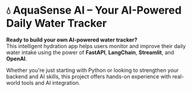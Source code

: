 <h1 aling="center">💧 AquaSense AI – Your AI-Powered Daily Water Tracker</h1>

**Ready to build your own AI-powered water tracker?**  
This intelligent hydration app helps users monitor and improve their daily water intake using the power of **FastAPI**, **LangChain**, **Streamlit**, and **OpenAI**.

Whether you're just starting with Python or looking to strengthen your backend and AI skills, this project offers hands-on experience with real-world tools and AI integration.
